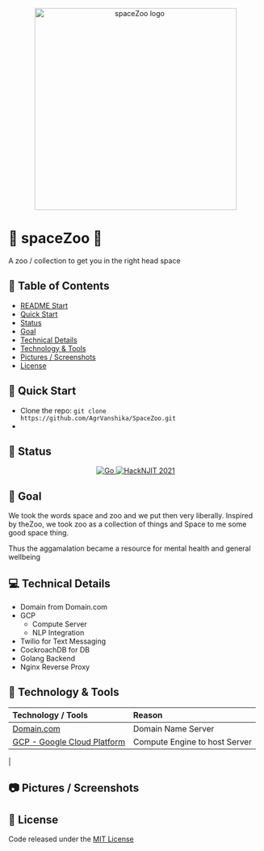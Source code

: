 <p align="center" id="start">
    <img src="https://raw.githubusercontent.com/AOrps/spaceZoo/main/img/spacezoo-focused-logo.png" alt="spaceZoo logo" data-canonical-src="" width="400">
</p>

# :rocket: spaceZoo :koala:
A zoo / collection to get you in the right head space

## :page_with_curl: Table of Contents
- [README Start](#start)
- [Quick Start](#quick-start)
- [Status](#status)
- [Goal](#goal)
- [Technical Details](#technical-details)
- [Technology & Tools](#technology-&-tools)
- [Pictures / Screenshots](#pictures-/-screenshots)
- [License](#license)

## :link: Quick Start
- Clone the repo: `git clone https://github.com/AgrVanshika/SpaceZoo.git`
- 


## :diamond_shape_with_a_dot_inside: Status
<div align="center">
    <a href="https://github.com/AOrps/spaceZoo/actions/workflows/go.yml">
        <img alt="Go" src="https://github.com/AOrps/spaceZoo/actions/workflows/go.yml/badge.svg" />
    </a>
        <a href="https://devpost.com/software/spacezoo">
        <img alt="HackNJIT 2021" src="https://img.shields.io/badge/HackNJIT%202021-Winner-yellow" />
    </a>
</div>


## :round_pushpin: Goal
We took the words space and zoo and we put then very liberally.
Inspired by theZoo, we took zoo as a collection of things
and Space to me some good space thing.

Thus the aggamalation became a resource for mental health and general wellbeing



## :computer: Technical Details
- Domain from Domain.com
- GCP
    - Compute Server
    - NLP Integration
- Twilio for Text Messaging
- CockroachDB for DB
- Golang Backend
- Nginx Reverse Proxy


## :hammer: Technology & Tools
| Technology / Tools | Reason
| :----------------- | :-----
| [Domain.com](domain.com) | Domain Name Server
| [GCP - Google Cloud Platform]() | Compute Engine to host Server
| 


## :camera: Pictures / Screenshots


## :bookmark: License
Code released under the [MIT License](LICENSE) 
